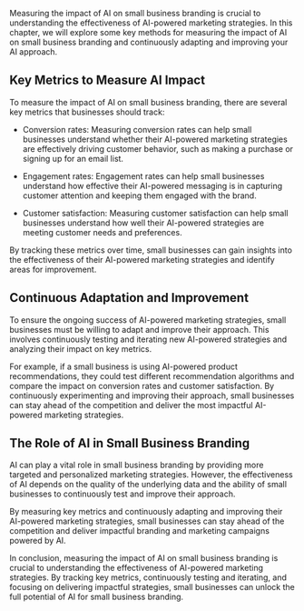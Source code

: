 
Measuring the impact of AI on small business branding is crucial to understanding the effectiveness of AI-powered marketing strategies. In this chapter, we will explore some key methods for measuring the impact of AI on small business branding and continuously adapting and improving your AI approach.

Key Metrics to Measure AI Impact
--------------------------------

To measure the impact of AI on small business branding, there are several key metrics that businesses should track:

* Conversion rates: Measuring conversion rates can help small businesses understand whether their AI-powered marketing strategies are effectively driving customer behavior, such as making a purchase or signing up for an email list.

* Engagement rates: Engagement rates can help small businesses understand how effective their AI-powered messaging is in capturing customer attention and keeping them engaged with the brand.

* Customer satisfaction: Measuring customer satisfaction can help small businesses understand how well their AI-powered strategies are meeting customer needs and preferences.

By tracking these metrics over time, small businesses can gain insights into the effectiveness of their AI-powered marketing strategies and identify areas for improvement.

Continuous Adaptation and Improvement
-------------------------------------

To ensure the ongoing success of AI-powered marketing strategies, small businesses must be willing to adapt and improve their approach. This involves continuously testing and iterating new AI-powered strategies and analyzing their impact on key metrics.

For example, if a small business is using AI-powered product recommendations, they could test different recommendation algorithms and compare the impact on conversion rates and customer satisfaction. By continuously experimenting and improving their approach, small businesses can stay ahead of the competition and deliver the most impactful AI-powered marketing strategies.

The Role of AI in Small Business Branding
-----------------------------------------

AI can play a vital role in small business branding by providing more targeted and personalized marketing strategies. However, the effectiveness of AI depends on the quality of the underlying data and the ability of small businesses to continuously test and improve their approach.

By measuring key metrics and continuously adapting and improving their AI-powered marketing strategies, small businesses can stay ahead of the competition and deliver impactful branding and marketing campaigns powered by AI.

In conclusion, measuring the impact of AI on small business branding is crucial to understanding the effectiveness of AI-powered marketing strategies. By tracking key metrics, continuously testing and iterating, and focusing on delivering impactful strategies, small businesses can unlock the full potential of AI for small business branding.

